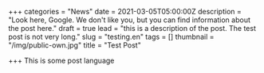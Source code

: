 +++
categories = "News"
date = 2021-03-05T05:00:00Z
description = "Look here, Google. We don't like you, but you can find information about the post here."
draft = true
lead = "this is a description of the post. The test post is not very long."
slug = "testing.en"
tags = []
thumbnail = "/img/public-own.jpg"
title = "Test Post"

+++
This is some post language